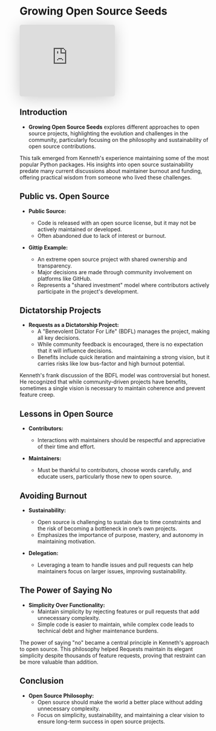 # Growing Open Source Seeds

<iframe class="speakerdeck-iframe" style="border: 0px; background: padding-box rgba(0, 0, 0, 0.1); margin: 0px; padding: 0px; border-radius: 6px; box-shadow: rgba(0, 0, 0, 0.2) 0px 5px 40px; width: 50%; height: auto; aspect-ratio: 560 / 420;" frameborder="0" src="https://speakerdeck.com/player/ced6f620a0350130c19836e12fd562a8" title="Growing Open Source Seeds" allowfullscreen="true" data-ratio="1.3333333333333333"></iframe>


## Introduction

- **Growing Open Source Seeds** explores different approaches to open source projects, highlighting the evolution and challenges in the community, particularly focusing on the philosophy and sustainability of open source contributions.

<span class="sidenote">This talk emerged from Kenneth's experience maintaining some of the most popular Python packages. His insights into open source sustainability predate many current discussions about maintainer burnout and funding, offering practical wisdom from someone who lived these challenges.</span>

## Public vs. Open Source

- **Public Source:**
  - Code is released with an open source license, but it may not be actively maintained or developed.
  - Often abandoned due to lack of interest or burnout.

- **Gittip Example:**
  - An extreme open source project with shared ownership and transparency.
  - Major decisions are made through community involvement on platforms like GitHub.
  - Represents a "shared investment" model where contributors actively participate in the project's development.

## Dictatorship Projects

- **Requests as a Dictatorship Project:**
  - A "Benevolent Dictator For Life" (BDFL) manages the project, making all key decisions.
  - While community feedback is encouraged, there is no expectation that it will influence decisions.
  - Benefits include quick iteration and maintaining a strong vision, but it carries risks like low bus-factor and high burnout potential.

<span class="sidenote">Kenneth's frank discussion of the BDFL model was controversial but honest. He recognized that while community-driven projects have benefits, sometimes a single vision is necessary to maintain coherence and prevent feature creep.</span>

## Lessons in Open Source

- **Contributors:**
  - Interactions with maintainers should be respectful and appreciative of their time and effort.

- **Maintainers:**
  - Must be thankful to contributors, choose words carefully, and educate users, particularly those new to open source.

## Avoiding Burnout

- **Sustainability:**
  - Open source is challenging to sustain due to time constraints and the risk of becoming a bottleneck in one’s own projects.
  - Emphasizes the importance of purpose, mastery, and autonomy in maintaining motivation.

- **Delegation:**
  - Leveraging a team to handle issues and pull requests can help maintainers focus on larger issues, improving sustainability.

## The Power of Saying No

- **Simplicity Over Functionality:**
  - Maintain simplicity by rejecting features or pull requests that add unnecessary complexity.
  - Simple code is easier to maintain, while complex code leads to technical debt and higher maintenance burdens.

<span class="sidenote">The power of saying "no" became a central principle in Kenneth's approach to open source. This philosophy helped Requests maintain its elegant simplicity despite thousands of feature requests, proving that restraint can be more valuable than addition.</span>

## Conclusion

- **Open Source Philosophy:**
  - Open source should make the world a better place without adding unnecessary complexity.
  - Focus on simplicity, sustainability, and maintaining a clear vision to ensure long-term success in open source projects.
